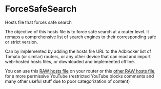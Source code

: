 # ForceSafeSearch
Hosts file that forces safe search

The objective of this hosts file is to force safe search at a router level.  It remaps a comprehensive list of search engines to their corresponding safe or strict version.

Can by implemented by adding the hosts file URL to the Adblocker list of Tomato (or similar) routers, or any other device that can read and import web-hosted hosts files, or downloaded and implemented offline.

You can use this [RAW hosts file](https://raw.githubusercontent.com/rfmarves/ForceSafeSearch/master/hosts) on your router
or this [other RAW hosts file](https://raw.githubusercontent.com/rfmarves/ForceSafeSearch/master/hosts_permissive_youtube), for a more permissive YouTube (restricted YouTube blocks comments and many other useful stuff due to poor categorization of content)
